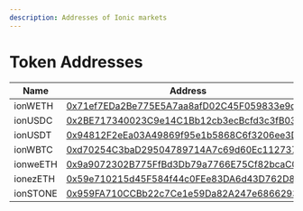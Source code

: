 ```yaml
---
description: Addresses of Ionic markets
---
```


# Token Addresses

| Name     | Address                                                                                                                      |
| -------- | ---------------------------------------------------------------------------------------------------------------------------- |
| ionWETH  | [0x71ef7EDa2Be775E5A7aa8afD02C45F059833e9d2](https://explorer.mode.network/token/0x71ef7EDa2Be775E5A7aa8afD02C45F059833e9d2) |
| ionUSDC  | [0x2BE717340023C9e14C1Bb12cb3ecBcfd3c3fB038](https://explorer.mode.network/token/0x2BE717340023C9e14C1Bb12cb3ecBcfd3c3fB038) |
| ionUSDT  | [0x94812F2eEa03A49869f95e1b5868C6f3206ee3D3](https://explorer.mode.network/token/0x94812F2eEa03A49869f95e1b5868C6f3206ee3D3) |
| ionWBTC  | [0xd70254C3baD29504789714A7c69d60Ec1127375C](https://explorer.mode.network/token/0xd70254C3baD29504789714A7c69d60Ec1127375C) |
| ionweETH | [0x9a9072302B775FfBd3Db79a7766E75Cf82bcaC0A](https://explorer.mode.network/token/0x9a9072302B775FfBd3Db79a7766E75Cf82bcaC0A) |
| ionezETH | [0x59e710215d45F584f44c0FEe83DA6d43D762D857](https://explorer.mode.network/token/0x59e710215d45F584f44c0FEe83DA6d43D762D857) |
| ionSTONE | [0x959FA710CCBb22c7Ce1e59Da82A247e686629310](https://explorer.mode.network/token/0x959FA710CCBb22c7Ce1e59Da82A247e686629310) |

